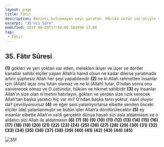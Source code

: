 ```yaml
---
layout: page
title: Fâtır
description: Benzeri bulunmayan şeyi yaratan. Hârika üstün san'atiyle yaratan, Meleâike süresi
excerpt: "35'nci Sûre"
modified: 2017-09-29T17:50:00.564948 17:00
tag: 
 - Fâtır
---
```


## 35. Fâtır Sûresi

**(1)** gökleri ve yeri yoktan var eden, melekleri ikişer ve üçer ve dörder kanatlar sahibi elçiler yapan Allah’a hamd olsun ne kadar dilerse yaratmada artırır şüphesiz Allah her şeyi yapabilendir
**(2)** ne ki Allah rahmetten insanlar için (Allah) açar onu tutan olamaz ve ne ki (Allah) tutar, O’ndan sonra onu salıverecek olmaz ve O üstündür, hüküm ve hikmet sahibidir
**(3)** ey insanlar Allah’ın size olan ni’metini hatırlayın, gökten ve yerden size rızık verecek Allah'tan başka yaratıcı hiç var mı? O’ndan başka tanrı yoktur, nasıl oluyor da? çevriliyorsunuz
**(4)** ve eğer seni yalanlıyorlarsa elbette senden önceki elçiler (de)	
 yalanlanmıştır ve bütün işler Allah’a döndürülecektir
**(5)** ey insanlar elbette Allah’ın va’di gerçektir dünya hayatı sizi asla aldatmasın ve o aldatıcı sizi Allah ile aldatmasın
**(6)**
**(7)**
**(8)**
**(9)**
**(10)**
**(11)**
**(12)**
**(13)**
**(14)**
**(15)**
**(16)**
**(17)**
**(18)**
**(19)**
**(20)**
**(21)**
**(22)**
**(23)**
**(24)**
**(25)**
**(26)**
**(27)**
**(28)**
**(29)**
**(30)**
**(31)**
**(32)**
**(33)**
**(34)**
**(35)**
**(36)**
**(37)**
**(38)**
**(39)**
**(40)**
**(41)**
**(42)**
**(43)**
**(44)**
**(45)**

![35f]({{site.url}}/images/ayrac-muhur.png)
